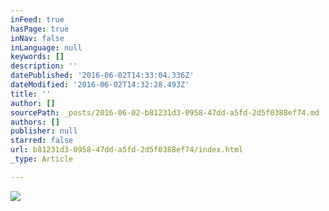 ```yaml
---
inFeed: true
hasPage: true
inNav: false
inLanguage: null
keywords: []
description: ''
datePublished: '2016-06-02T14:33:04.336Z'
dateModified: '2016-06-02T14:32:28.493Z'
title: ''
author: []
sourcePath: _posts/2016-06-02-b81231d3-0958-47dd-a5fd-2d5f0388ef74.md
authors: []
publisher: null
starred: false
url: b81231d3-0958-47dd-a5fd-2d5f0388ef74/index.html
_type: Article

---
```

![](https://the-grid-user-content.s3-us-west-2.amazonaws.com/6332dd26-809d-487d-a571-44fe0cfd2f47.jpg)